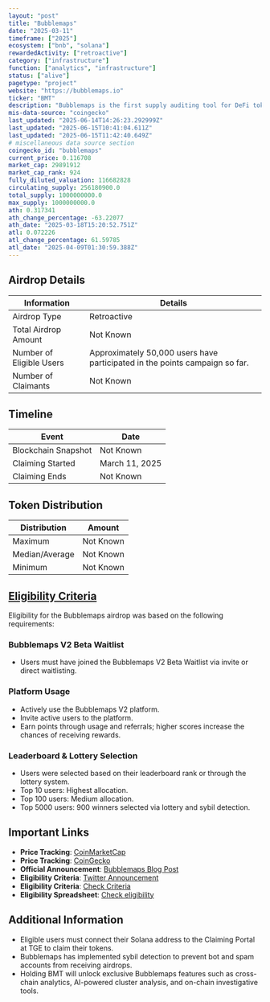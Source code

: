 ```yaml
---
layout: "post"
title: "Bubblemaps"
date: "2025-03-11"
timeframe: ["2025"]
ecosystem: ["bnb", "solana"]
rewardedActivity: ["retroactive"]
category: ["infrastructure"]
function: ["analytics", "infrastructure"]
status: ["alive"]
pagetype: "project"
website: "https://bubblemaps.io"
ticker: "BMT"
description: "Bubblemaps is the first supply auditing tool for DeFi tokens and NFTs, utilizing unique and colorful bubbles to simplify on-chain data analysis."
mis-data-source: "coingecko"
last_updated: "2025-06-14T14:26:23.292999Z"
last_updated: "2025-06-15T10:41:04.611Z"
last_updated: "2025-06-15T11:42:40.649Z"
# miscellaneous data source section
coingecko_id: "bubblemaps"
current_price: 0.116708
market_cap: 29891912
market_cap_rank: 924
fully_diluted_valuation: 116682828
circulating_supply: 256180900.0
total_supply: 1000000000.0
max_supply: 1000000000.0
ath: 0.317341
ath_change_percentage: -63.22077
ath_date: "2025-03-18T15:20:52.751Z"
atl: 0.072226
atl_change_percentage: 61.59785
atl_date: "2025-04-09T01:30:59.388Z"
---
```


## Airdrop Details

| Information              | Details                                                                                         |
| ------------------------ | ----------------------------------------------------------------------------------------------- |
| Airdrop Type             | Retroactive                                                                                     |
| Total Airdrop Amount     | Not Known                                                                                       |
| Number of Eligible Users | Approximately 50,000 users have participated in the points campaign so far.                     |
| Number of Claimants      | Not Known                                                                                       |

## Timeline

| Event               | Date           |
| ------------------- | -------------- |
| Blockchain Snapshot | Not Known      |
| Claiming Started    | March 11, 2025 |
| Claiming Ends       | Not Known      |

## Token Distribution

| Distribution   | Amount    |
| -------------- | --------- |
| Maximum        | Not Known |
| Median/Average | Not Known |
| Minimum        | Not Known |

## [Eligibility Criteria](https://wiki.bubblemaps.io/bmt/airdrop/v2-users)

Eligibility for the Bubblemaps airdrop was based on the following requirements:

### Bubblemaps V2 Beta Waitlist
- Users must have joined the Bubblemaps V2 Beta Waitlist via invite or direct waitlisting.

### Platform Usage
- Actively use the Bubblemaps V2 platform.
- Invite active users to the platform.
- Earn points through usage and referrals; higher scores increase the chances of receiving rewards.

### Leaderboard & Lottery Selection
- Users were selected based on their leaderboard rank or through the lottery system.
- Top 10 users: Highest allocation.
- Top 100 users: Medium allocation.
- Top 5000 users: 900 winners selected via lottery and sybil detection.

## Important Links

- **Price Tracking**: [CoinMarketCap](https://coinmarketcap.com/currencies/bubblemaps)
- **Price Tracking**: [CoinGecko](https://www.coingecko.com/en/coins/bubblemaps)
- **Official Announcement**: [Bubblemaps Blog Post](https://blog.bubblemaps.io/its-official-the-incoming-token/)
- **Eligibility Criteria**: [Twitter Announcement](https://x.com/bubblemaps/status/1899384817734803470)
- **Eligibility Criteria**: [Check Criteria](https://wiki.bubblemaps.io/bmt/airdrop/v2-users)
- **Eligibility Spreadsheet**: [Check eligibility](https://docs.google.com/spreadsheets/d/1E3sUl0VMn_icqf40xor0zUNOyXk2I6lGtcr6hLheeP8/)

## Additional Information

- Eligible users must connect their Solana address to the Claiming Portal at TGE to claim their tokens.
- Bubblemaps has implemented sybil detection to prevent bot and spam accounts from receiving airdrops.
- Holding BMT will unlock exclusive Bubblemaps features such as cross-chain analytics, AI-powered cluster analysis, and on-chain investigative tools.
